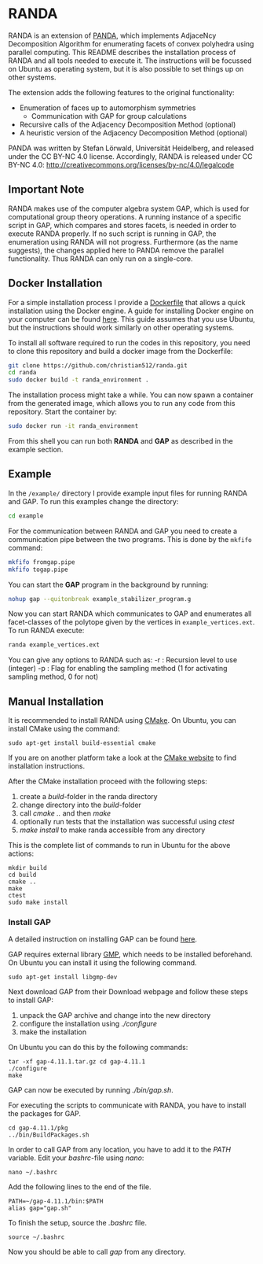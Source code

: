 # RANDA

RANDA is an extension of [PANDA](http://comopt.ifi.uni-heidelberg.de/software/PANDA), which implements AdjaceNcy Decomposition Algorithm
for enumerating facets of convex polyhedra using parallel computing. This README describes the installation process of RANDA
and all tools needed to execute it. The instructions will be focussed on Ubuntu as operating system, but it is also possible
to set things up on other systems.

The extension adds the following features to the original functionality: 
* Enumeration of faces up to automorphism symmetries
  * Communication with GAP for group calculations
* Recursive calls of the Adjacency Decomposition Method (optional)
* A heuristic version of the Adjacency Decomposition Method (optional)

PANDA was written by Stefan Lörwald, Universität Heidelberg, and released under the CC BY-NC 4.0 license.
Accordingly, RANDA is released under CC BY-NC 4.0: http://creativecommons.org/licenses/by-nc/4.0/legalcode

## Important Note
RANDA makes use of the computer algebra system GAP, which is used for computational group theory operations. 
A running instance of a specific script in GAP, which compares and stores facets, is needed in order to execute RANDA properly.
If no such script is running in GAP, the enumeration using RANDA will not progress. Furthermore (as the name suggests),
the changes applied here to PANDA remove the parallel functionality. Thus RANDA can only run on a single-core.

## Docker Installation
For a simple installation process I provide a [Dockerfile](Dockerfile) that allows a quick installation using the Docker engine.
A guide for installing Docker engine on your computer can be found [here](https://docs.docker.com/engine/install/).
This guide assumes that you use Ubuntu, but the instructions should work similarly on other operating systems.

To install all software required to run the codes in this repository, you need to clone this repository and build a docker image from the Dockerfile:

```bash
git clone https://github.com/christian512/randa.git
cd randa
sudo docker build -t randa_environment .
```
The installation process might take a while. You can now spawn a container from the generated image, which allows you to run any code from this repository. Start the container by:

```bash
sudo docker run -it randa_environment
```

From this shell you can run both **RANDA** and **GAP** as described in the example section.

## Example
In the `/example/` directory I provide example input files for running RANDA and GAP. To run this 
examples change the directory: 

```bash
cd example
```

For the communication between RANDA and GAP you need to create a communication pipe between 
the two programs. This is done by the `mkfifo` command: 

```bash
mkfifo fromgap.pipe
mkfifo togap.pipe
```

You can start the **GAP** program in the background by running:

```bash
nohup gap --quitonbreak example_stabilizer_program.g
```
Now you can start RANDA which communicates to GAP and enumerates
all facet-classes of the polytope given by the vertices in `example_vertices.ext`.
To run RANDA execute:

```bash
randa example_vertices.ext
```

You can give any options to RANDA such as:
-r : Recursion level to use (integer)
-p : Flag for enabling the sampling method (1 for activating sampling method, 0 for not)

## Manual Installation
It is recommended to install RANDA using [CMake](www.cmake.org). On Ubuntu, you can install CMake using the command:
```shell
sudo apt-get install build-essential cmake
```
If you are on another platform take a look at the [CMake website](www.cmake.org) to find installation instructions.


After the CMake installation proceed with the following steps:
1. create a *build*-folder in the randa directory
2. change directory into the *build*-folder
3. call *cmake ..* and then *make*
4. optionally run tests that the installation was successful using *ctest*
5. *make install* to make randa accessible from any directory

This is the complete list of commands to run in Ubuntu for the above actions:

```shell
mkdir build
cd build
cmake ..
make
ctest
sudo make install
```

### Install GAP
A detailed instruction on installing GAP can be found [here](https://github.com/gap-system/gap/blob/v4.11.1/INSTALL.md).

GAP requires external library [GMP](www.libgmp.org), which needs to be installed beforehand.
On Ubuntu you can install it using the following command. 
```shell
sudo apt-get install libgmp-dev
```

Next download GAP from their Download webpage and follow these steps to install GAP:

1. unpack the GAP archive and change into the new directory
2. configure the installation using *./configure*
3. make the installation

On Ubuntu you can do this by the following commands:
```shell
tar -xf gap-4.11.1.tar.gz cd gap-4.11.1
./configure
make
```
GAP can now be executed by running *./bin/gap.sh*.

For executing the scripts to communicate with RANDA, you have to install the packages for GAP.
```shell
cd gap-4.11.1/pkg
../bin/BuildPackages.sh
```

In order to call GAP from any location, you have to add it to the *PATH* variable. 
Edit your *bashrc*-file using *nano*: 
```shell
nano ~/.bashrc
```
Add the following lines to the end of the file.
```shell
PATH=~/gap-4.11.1/bin:$PATH
alias gap="gap.sh"
```
To finish the setup, source the *.bashrc* file.

```shell
source ~/.bashrc
```
Now you should be able to call *gap* from any directory.